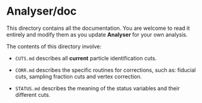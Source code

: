 # Analyser/doc

This directory contains all the documentation. You are welcome to read it entirely and modify them as you update **Analyser** for your own analysis.

The contents of this directory involve:

* `CUTS.md` describes all **current** particle identification cuts.

* `CORR.md` describes the specific routines for corrections, such as: fiducial cuts, sampling fraction cuts and vertex correction.

* `STATUS.md` describes the meaning of the status variables and their different cuts.
